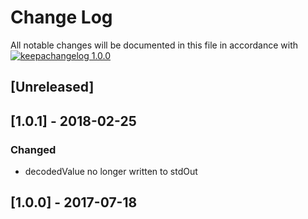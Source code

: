 # Change Log

All notable changes will be documented in this file in accordance with
[![keepachangelog 1.0.0](https://img.shields.io/badge/keepachangelog-1.0.0-brightgreen.svg)](http://keepachangelog.com/en/1.0.0/)

## \[Unreleased]

## \[1.0.1] - 2018-02-25

### Changed

- decodedValue no longer written to stdOut

## \[1.0.0] - 2017-07-18

